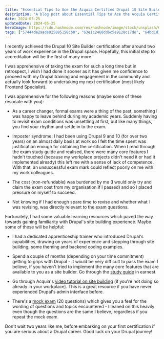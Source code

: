 ```yaml
---
title: "Essential Tips to Ace the Acquia Certified Drupal 10 Site Builder Exam"
description: "A blog post about Essential Tips to Ace the Acquia Certified Drupal 10 Site Builder Exam"
date: 2024-05-25
updatedDate: 2024-05-25
heroImage: https://cdn.hashnode.com/res/hashnode/image/stock/unsplash/CU2NF0Jz5pI/upload/b7fb443e70149c2c5cedd73d393f7ac1.jpeg
tags: ["57444da29ade925885158cb0", "63e1c2468dd6c5e9128c17de", "64bd1d18bd98e68ce2b8d63f", "6407c5f03f7a54eed37fcc31"]
---
```


I recently achieved the Drupal 10 Site Builder certification after around two years of work experience in the Drupal space. Hopefully, this initial step to accreditation will be the first of many more.

I was apprehensive of taking the exam for such a long time but in retrospect, I wish I had done it sooner as it has given me confidence to proceed with my Drupal training and engagement in the community and actually look forward to undertaking my next certification (most likely Frontend Specialist).

I was apprehensive for the following reasons (maybe some of these resonate with you):

* As a career changer, formal exams were a thing of the past, something I was happy to leave behind during my academic years. Suddenly having to revisit exam conditions was unsettling at first, but like many things, you find your rhythm and settle in to the exam.
    
* Imposter syndrome: I had been using Drupal 9 and 10 (for over two years) on an almost daily basis at work so I felt the time spent was justification enough for obtaining the certification. When I read through the exam study guide and realised, there were many core features I hadn't touched (because my workplace projects didn't need it or had it implemented already) this left me with a sense of lack of competence. With that, an unsuccessful exam mark could reflect poorly on me with my work colleagues.
    
* The cost (non-refundable) was burdened by me (I would only try and claim the exam cost from my organisation if I passed) and so I placed pressure on myself to succeed.
    
* Not knowing if I had enough spare time to revise and whether what I was revising, was directly relevant to the exam questions.
    

Fortunately, I had some valuable learning resources which paved the way towards gaining familiarity with Drupal's site building experience. Maybe some of these will be helpful:

* I had a dedicated apprenticeship trainer who introduced Drupal's capabilities, drawing on years of experience and stepping through site building, some theming and backend coding examples.
    
* Spend a couple of months (depending on your time commitment) getting to grips with Drupal - it would be very difficult to pass the exam I believe, if you haven't tried to implement the many core features that are available to you as a site builder. Go through the [study guide](https://docs.acquia.com/acquia-academy/study-guides/d10-site-builder) in earnest.
    
* Go through Acquia's [video tutorial on site building](https://www.youtube.com/watch?v=rAR1QDAS7og) (if you're not doing so already in your workplace). This is a great resource if you have never experienced Drupal's admin interface before.
    
* There's a [mock exam](https://community.acquiaacademy.com/learn/course/external/view/elearning/1085/drupal-site-builder-practice-exam) (20 questions) which gives you a feel for the wording of questions and topics encountered - I leaned on this heavily even though the questions are the same I believe, regardless if you repeat the mock exam.
    

Don't wait two years like me, before embarking on your first certification if you are serious about a Drupal career. Good luck on your Drupal journey!